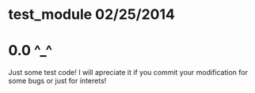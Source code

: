 **test_module**
02/25/2014
===========
 0.0  ^_^
===========

Just some test code!
I will apreciate it if you commit your modification for some bugs or just for interets!
